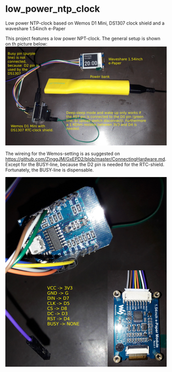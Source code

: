 # low_power_ntp_clock
Low power NTP-clock based on Wemos D1 Mini, DS1307 clock shield and a waveshare 1.54inch e-Paper

This project features a low power NPT-clock. The general setup is shown on th picture below:
![alt text](./Layout.jpg "Layout with Wemos, clock, e-paper and power bank")

The wireing for the Wemos-setting is as suggested on https://github.com/ZinggJM/GxEPD2/blob/master/ConnectingHardware.md. Except for the BUSY-line, because the D2 pin is needed for the RTC-shield. Fortunately, the BUSY-line is dispensable.

![alt text](./Wireing.jpg "Wireing for the layout.")
